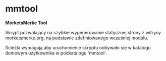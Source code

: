 # mmtool
**MorketsMerke Tool**

Skrypt pozwalający na szybkie wygenerowanie statycznej strony z witryny
morketsmerke.org, na podstawie zdefiniowanego wcześniej modułu.

Ścieżki wymagają aby uruchomienie skryptu odbywało się w katalogu domowym
użytkownika w podkatalogu 'mmtool'.

